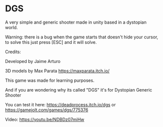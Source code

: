 # DGS
A very simple and generic shooter made in unity based in a dystopian world.

Warning: there is a bug when the game starts that doesn't hide your cursor, to solve this just press [ESC] and it will solve.

Credits:

Developed by Jaime Arturo

3D models by Max Parata https://maxparata.itch.io/

This game was made for learning purposes.

And if you are wondering why its called "DGS" it's for Dystopian Generic Shooter

You can test it here: https://deadprocess.itch.io/dgs or https://gamejolt.com/games/dgs/775376

Video: https://youtu.be/NDBDz07miHw
